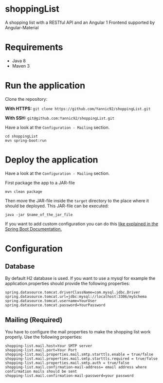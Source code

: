 # shoppingList
A shopping list with a RESTful API and an Angular 1 Frontend supported by Angular-Material

# Requirements

* Java 8
* Maven 3

# Run the application
Clone the repository: 

**With HTTPS:**
`git clone https://github.com/Yannic92/shoppingList.git`

**With SSH:**
`git@github.com:Yannic92/shoppingList.git`

Have a look at the `Configuration - Mailing` section.

```
cd shoppingList
mvn spring-boot:run
```

# Deploy the application

Have a look at the `Configuration - Mailing` section.

First package the app to a JAR-file
```
mvn clean package
```

Then move the JAR-file inside the `target` directory to the place where it should be deployed.
This JAR-file can be executed:
```
java -jar $name_of_the_jar_file
```
If you want to add custom configuration you can do this [like explained in the Spring Boot Documentation.](http://docs.spring.io/spring-boot/docs/current/reference/html/boot-features-external-config.html "Spring Boot Externalized Configuration")

# Configuration
## Database
By default H2 database is used. If you want to use a mysql for example the application.properties should provide the following properties:
``` properties
spring.datasource.tomcat.driverClassName=com.mysql.jdbc.Driver
spring.datasource.tomcat.url=jdbc:mysql://localhost:3306/mySchema
spring.datasource.tomcat.username=YourUser
spring.datasource.tomcat.password=YourPassword
```
## Mailing (Required)
You have to configure the mail properties to make the shopping list work properly. Use the following properties:
``` properties
shopping-list.mail.host=Your SMTP server
shopping-list.mail.port=Your Port
shopping-list.mail.properties.mail.smtp.starttls.enable = true/false
shopping-list.mail.properties.mail.smtp.starttls.required = true/false
shopping-list.mail.properties.mail.smtp.auth = true/false
shopping-list.mail.confirmation-mail-address= email address where confirmation mails should be sent
shopping-list.mail.confirmation-mail-password=your password
```
